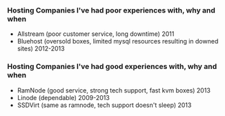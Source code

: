 ### Hosting Companies I've had poor experiences with, why and when

* Allstream (poor customer service, long downtime) 2011
* Bluehost (oversold boxes, limited mysql resources resulting in downed sites) 2012-2013

### Hosting Companies I've had good experiences with, why and when

* RamNode (good service, strong tech support, fast kvm boxes) 2013
* Linode (dependable) 2009-2013
* SSDVirt (same as ramnode, tech support doesn't sleep) 2013
